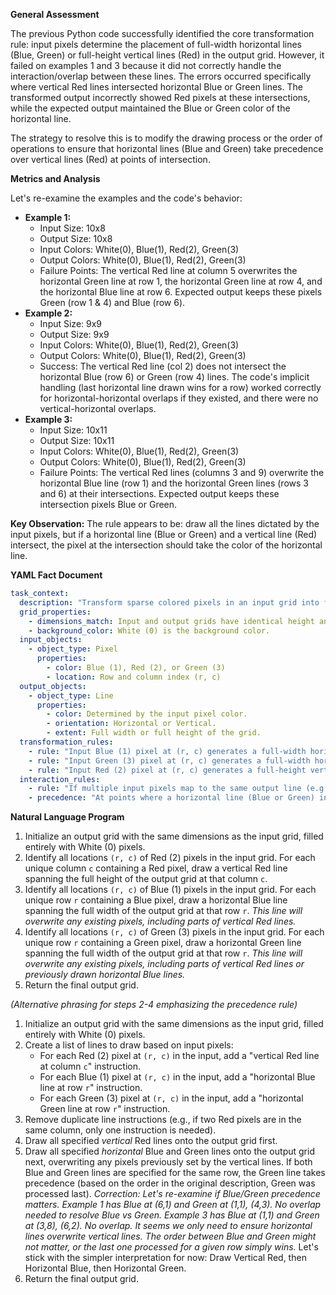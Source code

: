 **General Assessment**

The previous Python code successfully identified the core transformation rule: input pixels determine the placement of full-width horizontal lines (Blue, Green) or full-height vertical lines (Red) in the output grid. However, it failed on examples 1 and 3 because it did not correctly handle the interaction/overlap between these lines. The errors occurred specifically where vertical Red lines intersected horizontal Blue or Green lines. The transformed output incorrectly showed Red pixels at these intersections, while the expected output maintained the Blue or Green color of the horizontal line.

The strategy to resolve this is to modify the drawing process or the order of operations to ensure that horizontal lines (Blue and Green) take precedence over vertical lines (Red) at points of intersection.

**Metrics and Analysis**

Let's re-examine the examples and the code's behavior:

*   **Example 1:**
    *   Input Size: 10x8
    *   Output Size: 10x8
    *   Input Colors: White(0), Blue(1), Red(2), Green(3)
    *   Output Colors: White(0), Blue(1), Red(2), Green(3)
    *   Failure Points: The vertical Red line at column 5 overwrites the horizontal Green line at row 1, the horizontal Green line at row 4, and the horizontal Blue line at row 6. Expected output keeps these pixels Green (row 1 & 4) and Blue (row 6).
*   **Example 2:**
    *   Input Size: 9x9
    *   Output Size: 9x9
    *   Input Colors: White(0), Blue(1), Red(2), Green(3)
    *   Output Colors: White(0), Blue(1), Red(2), Green(3)
    *   Success: The vertical Red line (col 2) does not intersect the horizontal Blue (row 6) or Green (row 4) lines. The code's implicit handling (last horizontal line drawn wins for a row) worked correctly for horizontal-horizontal overlaps if they existed, and there were no vertical-horizontal overlaps.
*   **Example 3:**
    *   Input Size: 10x11
    *   Output Size: 10x11
    *   Input Colors: White(0), Blue(1), Red(2), Green(3)
    *   Output Colors: White(0), Blue(1), Red(2), Green(3)
    *   Failure Points: The vertical Red lines (columns 3 and 9) overwrite the horizontal Blue line (row 1) and the horizontal Green lines (rows 3 and 6) at their intersections. Expected output keeps these intersection pixels Blue or Green.

**Key Observation:** The rule appears to be: draw all the lines dictated by the input pixels, but if a horizontal line (Blue or Green) and a vertical line (Red) intersect, the pixel at the intersection should take the color of the horizontal line.

**YAML Fact Document**


```yaml
task_context:
  description: "Transform sparse colored pixels in an input grid into full horizontal or vertical lines in an output grid of the same size, resolving intersections based on line orientation."
  grid_properties:
    - dimensions_match: Input and output grids have identical height and width.
    - background_color: White (0) is the background color.
  input_objects:
    - object_type: Pixel
      properties:
        - color: Blue (1), Red (2), or Green (3)
        - location: Row and column index (r, c)
  output_objects:
    - object_type: Line
      properties:
        - color: Determined by the input pixel color.
        - orientation: Horizontal or Vertical.
        - extent: Full width or full height of the grid.
  transformation_rules:
    - rule: "Input Blue (1) pixel at (r, c) generates a full-width horizontal Blue line at row r."
    - rule: "Input Green (3) pixel at (r, c) generates a full-width horizontal Green line at row r."
    - rule: "Input Red (2) pixel at (r, c) generates a full-height vertical Red line at column c."
  interaction_rules:
    - rule: "If multiple input pixels map to the same output line (e.g., two Green pixels in the same row), the line is still drawn just once with the corresponding color."
    - precedence: "At points where a horizontal line (Blue or Green) intersects a vertical line (Red), the pixel color is determined by the horizontal line (Blue or Green)."
```


**Natural Language Program**

1.  Initialize an output grid with the same dimensions as the input grid, filled entirely with White (0) pixels.
2.  Identify all locations `(r, c)` of Red (2) pixels in the input grid. For each unique column `c` containing a Red pixel, draw a vertical Red line spanning the full height of the output grid at that column `c`.
3.  Identify all locations `(r, c)` of Blue (1) pixels in the input grid. For each unique row `r` containing a Blue pixel, draw a horizontal Blue line spanning the full width of the output grid at that row `r`. *This line will overwrite any existing pixels, including parts of vertical Red lines.*
4.  Identify all locations `(r, c)` of Green (3) pixels in the input grid. For each unique row `r` containing a Green pixel, draw a horizontal Green line spanning the full width of the output grid at that row `r`. *This line will overwrite any existing pixels, including parts of vertical Red lines or previously drawn horizontal Blue lines.*
5.  Return the final output grid.

*(Alternative phrasing for steps 2-4 emphasizing the precedence rule)*

1.  Initialize an output grid with the same dimensions as the input grid, filled entirely with White (0) pixels.
2.  Create a list of lines to draw based on input pixels:
    *   For each Red (2) pixel at `(r, c)` in the input, add a "vertical Red line at column `c`" instruction.
    *   For each Blue (1) pixel at `(r, c)` in the input, add a "horizontal Blue line at row `r`" instruction.
    *   For each Green (3) pixel at `(r, c)` in the input, add a "horizontal Green line at row `r`" instruction.
3.  Remove duplicate line instructions (e.g., if two Red pixels are in the same column, only one instruction is needed).
4.  Draw all specified *vertical* Red lines onto the output grid first.
5.  Draw all specified *horizontal* Blue and Green lines onto the output grid next, overwriting any pixels previously set by the vertical lines. If both Blue and Green lines are specified for the same row, the Green line takes precedence (based on the order in the original description, Green was processed last). *Correction: Let's re-examine if Blue/Green precedence matters. Example 1 has Blue at (6,1) and Green at (1,1), (4,3). No overlap needed to resolve Blue vs Green. Example 3 has Blue at (1,1) and Green at (3,8), (6,2). No overlap. It seems we only need to ensure horizontal lines overwrite vertical lines. The order between Blue and Green might not matter, or the last one processed for a given row simply wins.* Let's stick with the simpler interpretation for now: Draw Vertical Red, then Horizontal Blue, then Horizontal Green.
6.  Return the final output grid.